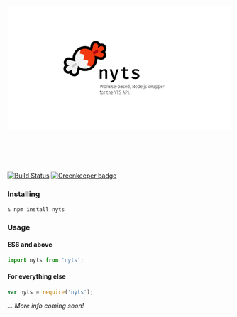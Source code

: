 <h1 align="center">
	<br>
	<img width="750" src="media/nyts.png" alt="fishy">
	<br>
	<br>
	<br>
</h1>

[![Build Status](https://travis-ci.org/yeskunall/nyts.svg?branch=master)](https://travis-ci.org/yeskunall/nyts)
[![Greenkeeper badge](https://badges.greenkeeper.io/yeskunall/nyts.svg)](https://greenkeeper.io/)

### Installing

```shell
$ npm install nyts
```

<!-- Add Yarn support later on, maybe? -->

### Usage

#### ES6 and above

```js
import nyts from 'nyts';
```

#### For everything else

```js
var nyts = require('nyts');
```

_... More info coming soon!_
